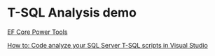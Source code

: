 T-SQL Analysis demo
========================

[EF Core Power Tools](https://marketplace.visualstudio.com/items?itemName=ErikEJ.EFCorePowerTools)

[How to: Code analyze your SQL Server T-SQL scripts in Visual Studio](https://erikej.github.io/dacfx/codeanalysis/sqlserver/2024/04/02/dacfx-codeanalysis.html)
